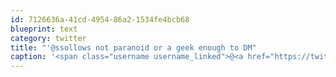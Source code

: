 ```yaml
---
id: 7126636a-41cd-4954-86a2-1534fe4bcb68
blueprint: text
category: twitter
title: "'@ssollows not paranoid or a geek enough to DM"
caption: '<span class="username username_linked">@<a href="https://twitter.com/ssollows" title="Scott Sollows">ssollows</a></span> not paranoid or a geek enough to DM'
---
```


